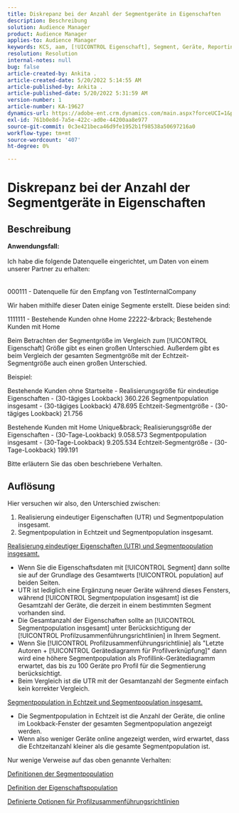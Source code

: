 ```yaml
---
title: Diskrepanz bei der Anzahl der Segmentgeräte in Eigenschaften
description: Beschreibung
solution: Audience Manager
product: Audience Manager
applies-to: Audience Manager
keywords: KCS, aam, [!UICONTROL Eigenschaft], Segment, Geräte, Reporting, [!UICONTROL eindeutige Eigenschaft] Realisierungen, Segmentpopulation insgesamt, Segmentpopulation in Echtzeit, Eigenschaftspopulation insgesamt
resolution: Resolution
internal-notes: null
bug: false
article-created-by: Ankita .
article-created-date: 5/20/2022 5:14:55 AM
article-published-by: Ankita .
article-published-date: 5/20/2022 5:31:59 AM
version-number: 1
article-number: KA-19627
dynamics-url: https://adobe-ent.crm.dynamics.com/main.aspx?forceUCI=1&pagetype=entityrecord&etn=knowledgearticle&id=3e2305c7-fbd7-ec11-a7b5-000d3a3ade0f
exl-id: 761b0e8d-7a5e-422c-ad0e-44200aa8e977
source-git-commit: 0c3e421beca46d9fe1952b1f98538a50697216a0
workflow-type: tm+mt
source-wordcount: '407'
ht-degree: 0%

---
```


# Diskrepanz bei der Anzahl der Segmentgeräte in Eigenschaften

## Beschreibung

<b>Anwendungsfall:</b><br><br>Ich habe die folgende Datenquelle eingerichtet, um Daten von einem unserer Partner zu erhalten:<br><br><br>
000111 - Datenquelle für den Empfang von TestInternalCompany

Wir haben mithilfe dieser Daten einige Segmente erstellt. Diese beiden sind:

1111111 - Bestehende Kunden ohne Home 22222-&amp;rbrack; Bestehende Kunden mit Home

Beim Betrachten der Segmentgröße im Vergleich zum [!UICONTROL Eigenschaft] Größe gibt es einen großen Unterschied. Außerdem gibt es beim Vergleich der gesamten Segmentgröße mit der Echtzeit-Segmentgröße auch einen großen Unterschied.

Beispiel:

Bestehende Kunden ohne Startseite - Realisierungsgröße für eindeutige Eigenschaften - (30-tägiges Lookback) 360.226 Segmentpopulation insgesamt - (30-tägiges Lookback) 478.695 Echtzeit-Segmentgröße - (30-tägiges Lookback) 21.756

Bestehende Kunden mit Home Unique&amp;brack; Realisierungsgröße der Eigenschaften - (30-Tage-Lookback) 9.058.573 Segmentpopulation insgesamt - (30-Tage-Lookback) 9.205.534 Echtzeit-Segmentgröße - (30-Tage-Lookback) 199.191



Bitte erläutern Sie das oben beschriebene Verhalten.


## Auflösung


Hier versuchen wir also, den Unterschied zwischen:
1. Realisierung eindeutiger Eigenschaften (UTR) und Segmentpopulation insgesamt.
2. Segmentpopulation in Echtzeit und Segmentpopulation insgesamt.



<u>Realisierung eindeutiger Eigenschaften (UTR) und Segmentpopulation insgesamt.</u>

- Wenn Sie die Eigenschaftsdaten mit [!UICONTROL Segment] dann sollte sie auf der Grundlage des Gesamtwerts [!UICONTROL population] auf beiden Seiten.
- UTR ist lediglich eine Ergänzung neuer Geräte während dieses Fensters, während [!UICONTROL Segmentpopulation insgesamt] ist die Gesamtzahl der Geräte, die derzeit in einem bestimmten Segment vorhanden sind.
- Die Gesamtanzahl der Eigenschaften sollte an [!UICONTROL Segmentpopulation insgesamt] unter Berücksichtigung der [!UICONTROL Profilzusammenführungsrichtlinien] in Ihrem Segment.
- Wenn Sie [!UICONTROL Profilzusammenführungsrichtlinie] als &quot;Letzte Autoren + [!UICONTROL Gerätediagramm für Profilverknüpfung]&quot; dann wird eine höhere Segmentpopulation als Profillink-Gerätediagramm erwartet, das bis zu 100 Geräte pro Profil für die Segmentierung berücksichtigt.
- Beim Vergleich ist die UTR mit der Gesamtanzahl der Segmente einfach kein korrekter Vergleich.




<u>Segmentpopulation in Echtzeit und Segmentpopulation insgesamt.</u>

- Die Segmentpopulation in Echtzeit ist die Anzahl der Geräte, die online im Lookback-Fenster der gesamten Segmentpopulation angezeigt werden.
- Wenn also weniger Geräte online angezeigt werden, wird erwartet, dass die Echtzeitanzahl kleiner als die gesamte Segmentpopulation ist.




Nur wenige Verweise auf das oben genannte Verhalten:

[Definitionen der Segmentpopulation](https://experienceleague.adobe.com/docs/audience-manager/user-guide/features/segments/segment-builder-data.html?lang=en)

[Definition der Eigenschaftspopulation](https://experienceleague.adobe.com/docs/audience-manager/user-guide/features/traits/trait-details-page.html?lang=en)

[Definierte Optionen für Profilzusammenführungsrichtlinien](https://experienceleague.adobe.com/docs/audience-manager/user-guide/features/profile-merge-rules/merge-rule-definitions.html?lang=en)
